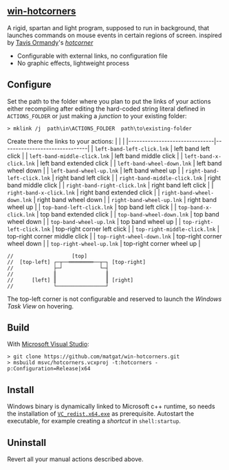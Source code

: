 [win-hotcorners](https://github.com/matgat/win-hotcorners.git)
--------------------------------------------------------------

A rigid, spartan and light program, supposed to run in background,
that launches commands on mouse events in certain regions of screen.
inspired by [Tavis Ormandy](mailto:taviso@cmpxchg8b.com)'s
[*hotcorner*](https://github.com/taviso/hotcorner)
* Configurable with external links, no configuration file
* No graphic effects, lightweight process


Configure
---------
Set the path to the folder where you plan to put the links
of your actions either recompiling after editing the hard-coded
string literal defined in `ACTIONS_FOLDER` or just making a
*junction* to your existing folder:
```
> mklink /j  path\in\ACTIONS_FOLDER  path\to\existing-folder
```

Create there the links to your actions:
|                               |                               |
|-------------------------------|-------------------------------|
| `left-band-left-click.lnk`    | left band left click          |
| `left-band-middle-click.lnk`  | left band middle click        |
| `left-band-x-click.lnk`       | left band extended click      |
| `left-band-wheel-down.lnk`    | left band wheel down          |
| `left-band-wheel-up.lnk`      | left band wheel up            |
| `right-band-left-click.lnk`   | right band left click         |
| `right-band-middle-click.lnk` | right band middle click       |
| `right-band-right-click.lnk`  | right band left click         |
| `right-band-x-click.lnk`      | right band extended click     |
| `right-band-wheel-down.lnk`   | right band wheel down         |
| `right-band-wheel-up.lnk`     | right band wheel up           |
| `top-band-left-click.lnk`     | top band left click           |
| `top-band-x-click.lnk`        | top band extended click       |
| `top-band-wheel-down.lnk`     | top band wheel down           |
| `top-band-wheel-up.lnk`       | top band wheel up             |
| `top-right-left-click.lnk`    | top-right corner left click   |
| `top-right-middle-click.lnk`  | top-right corner middle click |
| `top-right-wheel-down.lnk`    | top-right corner wheel down   |
| `top-right-wheel-up.lnk`      | top-right corner wheel up     |

```
//                   [top]
//  [top-left] ┌─┬──════════──┬─┐ [top-right]
//             ├─┘            └─┤
//             ║                ║
//      [left] ║                ║ [right]
//             └────────────────┘
```
The top-left corner is not configurable and reserved to
launch the *Windows Task View* on hovering.


Build
-----
With [Microsoft Visual Studio](https://visualstudio.microsoft.com):
```
> git clone https://github.com/matgat/win-hotcorners.git
> msbuild msvc/hotcorners.vcxproj -t:hotcorners -p:Configuration=Release|x64
```

Install
-------
Windows binary is dynamically linked to Microsoft c++ runtime,
so needs the installation of
[`VC_redist.x64.exe`](https://aka.ms/vs/17/release/vc_redist.x64.exe)
as prerequisite.
Autostart the executable, for example creating a *shortcut* in `shell:startup`.


Uninstall
---------
Revert all your manual actions described above.
